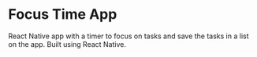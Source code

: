 # Focus Time App

React Native app with a timer to focus on tasks and save the tasks in a list on the app. Built using React Native.
